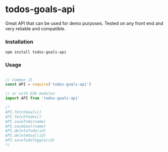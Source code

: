 # todos-goals-api
Great API that can be used for demo purposes. Tested on any front end and very reliable and compatible.

### Installation

`npm install todos-goals-api`


### Usage
```js

// Common JS
const API = require('todos-goals-api')

// or with ES6 modules
import API from 'todos-goals-api'

/*
API.fetchGoals()
API.fetchTodos()
API.saveTodo(name)
API.saveGoal(name)
API.deleteTodo(id)
API.deleteGoal(id)
API.saveTodoToggle(id)
*/

```